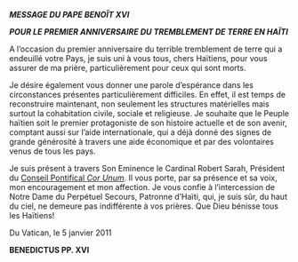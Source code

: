 ***MESSAGE DU PAPE BENOÎT XVI***

***POUR LE PREMIER ANNIVERSAIRE DU TREMBLEMENT DE TERRE EN HAÏTI***

A l’occasion du premier anniversaire du terrible tremblement de terre qui a endeuillé votre Pays, je suis uni à vous tous, chers Haïtiens, pour vous assurer de ma prière, particulièrement pour ceux qui sont morts.

Je désire également vous donner une parole d’espérance dans les circonstances présentes particulièrement difficiles. En effet, il est temps de reconstruire maintenant, non seulement les structures matérielles mais surtout la cohabitation civile, sociale et religieuse. Je souhaite que le Peuple haïtien soit le premier protagoniste de son histoire actuelle et de son avenir, comptant aussi sur l’aide internationale, qui a déjà donné des signes de grande générosité à travers une aide économique et par des volontaires venus de tous les pays.

Je suis présent à travers Son Eminence le Cardinal Robert Sarah, Président du [Conseil Pontifical *Cor Unum*](http://www.vatican.va/roman_curia/pontifical_councils/corunum/corunum_fr/index_fr.htm). Il vous porte, par sa présence et sa voix, mon encouragement et mon affection. Je vous confie à l’intercession de Notre Dame du Perpétuel Secours, Patronne d’Haïti, qui, je suis sûr, du haut du ciel, ne demeure pas indifférente à vos prières. Que Dieu bénisse tous les Haïtiens!

Du Vatican, le 5 janvier 2011

**BENEDICTUS PP. XVI**